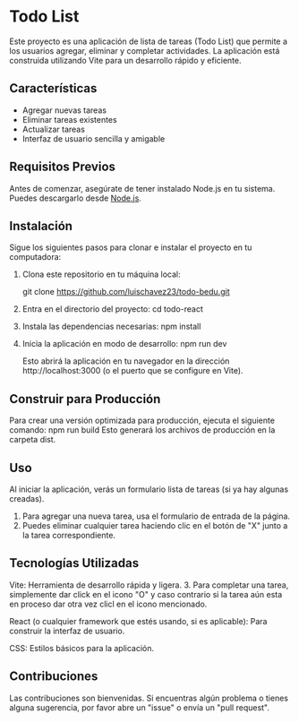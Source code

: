 # Todo List

Este proyecto es una aplicación de lista de tareas (Todo List) que permite a los usuarios agregar, eliminar y completar actividades. La aplicación está construida utilizando Vite para un desarrollo rápido y eficiente.

## Características

- Agregar nuevas tareas
- Eliminar tareas existentes
- Actualizar tareas
- Interfaz de usuario sencilla y amigable

## Requisitos Previos

Antes de comenzar, asegúrate de tener instalado Node.js en tu sistema. Puedes descargarlo desde [Node.js](https://nodejs.org/).

## Instalación

Sigue los siguientes pasos para clonar e instalar el proyecto en tu computadora:

1. Clona este repositorio en tu máquina local:

   git clone https://github.com/luischavez23/todo-bedu.git

2. Entra en el directorio del proyecto:
    cd todo-react

3. Instala las dependencias necesarias:
    npm install

4. Inicia la aplicación en modo de desarrollo:
    npm run dev

    Esto abrirá la aplicación en tu navegador en la dirección http://localhost:3000 (o el puerto que se configure en Vite).

## Construir para Producción
Para crear una versión optimizada para producción, ejecuta el siguiente comando:
    npm run build
Esto generará los archivos de producción en la carpeta dist.

## Uso
Al iniciar la aplicación, verás un formulario  lista de tareas (si ya hay algunas creadas).
1. Para agregar una nueva tarea, usa el formulario de entrada de la página.
2. Puedes eliminar cualquier tarea haciendo clic en el botón de "X" junto a la tarea correspondiente.

## Tecnologías Utilizadas
Vite: Herramienta de desarrollo rápida y ligera.
3. Para completar una tarea, simplemente dar click en el icono "O" y caso contrario si la tarea aún esta en proceso dar otra vez clicl en el icono mencionado.

React (o cualquier framework que estés usando, si es aplicable): Para construir la interfaz de usuario.

CSS: Estilos básicos para la aplicación.

## Contribuciones
Las contribuciones son bienvenidas. Si encuentras algún problema o tienes alguna sugerencia, por favor abre un "issue" o envía un "pull request".